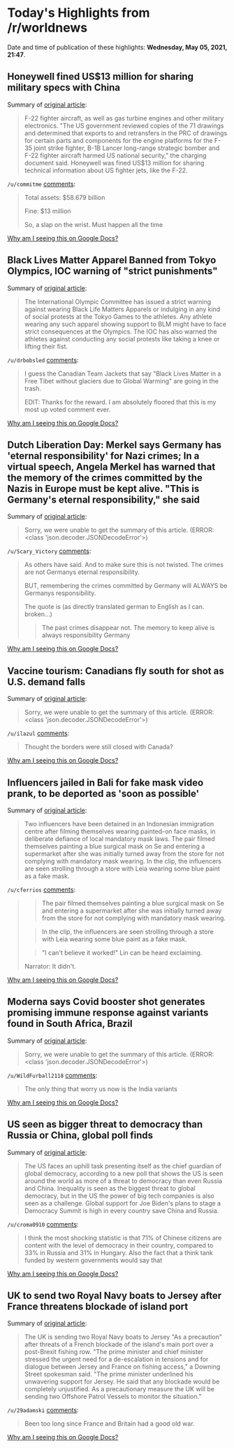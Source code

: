 # Today's Highlights from /r/worldnews

Date and time of publication of these highlights: **Wednesday, May 05, 2021, 21:47**.

## Honeywell fined US$13 million for sharing military specs with China

Summary of [original article](https://www.scmp.com/news/china/military/article/3132354/honeywell-fined-us13-million-sharing-military-specs-china):

> F-22 fighter aircraft, as well as gas turbine engines and other military electronics. "The US government reviewed copies of the 71 drawings and determined that exports to and retransfers in the PRC of drawings for certain parts and components for the engine platforms for the F-35 joint strike fighter, B-1B Lancer long-range strategic bomber and F-22 fighter aircraft harmed US national security," the charging document said. Honeywell was fined US$13 million for sharing technical information about US fighter jets, like the F-22.

`/u/commitme` [comments](https://www.reddit.com/r/worldnews/comments/n5vglg/honeywell_fined_us13_million_for_sharing_military/):

> Total assets: $58.679 billion
> 
> Fine: $13 million
> 
> So, a slap on the wrist. Must happen all the time

[Why am I seeing this on Google Docs?](https://docs.google.com/document/d/1Dc6We63vOXIZsc0op-Bt4abqkYjXzOigalQqFxmvvbM/edit?usp=sharing)

## Black Lives Matter Apparel Banned from Tokyo Olympics, IOC warning of "strict punishments"

Summary of [original article](https://thebridge.in/amp/tokyo-2020/wearing-blm-apparels-social-protests-lead-strict-punishments-tokyo-olympics-21332):

> The International Olympic Committee has issued a strict warning against wearing Black Life Matters Apparels or indulging in any kind of social protests at the Tokyo Games to the athletes. Any athlete wearing any such apparel showing support to BLM might have to face strict consequences at the Olympics. The IOC has also warned the athletes against conducting any social protests like taking a knee or lifting their fist.

`/u/drbobsled` [comments](https://www.reddit.com/r/worldnews/comments/n5i7iu/black_lives_matter_apparel_banned_from_tokyo/):

> I guess the Canadian Team Jackets that say "Black Lives Matter in a Free Tibet without glaciers due to Global Warming" are going in the trash.
> 
> EDIT:
> Thanks for the reward. I am absolutely floored that this is my most up voted comment ever.

[Why am I seeing this on Google Docs?](https://docs.google.com/document/d/1Dc6We63vOXIZsc0op-Bt4abqkYjXzOigalQqFxmvvbM/edit?usp=sharing)

## Dutch Liberation Day: Merkel says Germany has 'eternal responsibility' for Nazi crimes; In a virtual speech, Angela Merkel has warned that the memory of the crimes committed by the Nazis in Europe must be kept alive. "This is Germany's eternal responsibility," she said

Summary of [original article](https://www.dw.com/en/dutch-liberation-day-merkel-says-germany-has-eternal-responsibility-for-nazi-crimes/a-57436933):

> Sorry, we were unable to get the summary of this article. (ERROR: <class 'json.decoder.JSONDecodeError'>)

`/u/Scary_Victory` [comments](https://www.reddit.com/r/worldnews/comments/n5ia4k/dutch_liberation_day_merkel_says_germany_has/):

> As others have said. And to make sure this is not twisted. The crimes are not Germanys eternal responsibility. 
> 
> BUT, remembering the crimes committed by Germany will ALWAYS be Germanys responsibility.
> 
> The quote is (as directly translated german to English as I can. broken...)
> 
> > The past crimes disappear not. The memory to keep alive is always responsibility Germany

[Why am I seeing this on Google Docs?](https://docs.google.com/document/d/1Dc6We63vOXIZsc0op-Bt4abqkYjXzOigalQqFxmvvbM/edit?usp=sharing)

## Vaccine tourism: Canadians fly south for shot as U.S. demand falls

Summary of [original article](https://www.reuters.com/business/healthcare-pharmaceuticals/vaccine-tourism-canadians-fly-south-shot-us-demand-falls-2021-05-05/):

> Sorry, we were unable to get the summary of this article. (ERROR: <class 'json.decoder.JSONDecodeError'>)

`/u/ilazul` [comments](https://www.reddit.com/r/worldnews/comments/n5se7s/vaccine_tourism_canadians_fly_south_for_shot_as/):

> Thought the borders were still closed with Canada?

[Why am I seeing this on Google Docs?](https://docs.google.com/document/d/1Dc6We63vOXIZsc0op-Bt4abqkYjXzOigalQqFxmvvbM/edit?usp=sharing)

## Influencers jailed in Bali for fake mask video prank, to be deported as 'soon as possible'

Summary of [original article](https://www.newshub.co.nz/home/world/2021/05/influencers-jailed-in-bali-for-fake-mask-video-prank-to-be-deported-as-soon-as-possible.html):

> Two influencers have been detained in an Indonesian immigration centre after filming themselves wearing painted-on face masks, in deliberate defiance of local mandatory mask laws. The pair filmed themselves painting a blue surgical mask on Se and entering a supermarket after she was initially turned away from the store for not complying with mandatory mask wearing. In the clip, the influencers are seen strolling through a store with Leia wearing some blue paint as a fake mask.

`/u/cferrios` [comments](https://www.reddit.com/r/worldnews/comments/n5b46h/influencers_jailed_in_bali_for_fake_mask_video/):

> >The pair filmed themselves painting a blue surgical mask on Se and entering a supermarket after she was initially turned away from the store for not complying with mandatory mask wearing.
> 
> >In the clip, the influencers are seen strolling through a store with Leia wearing some blue paint as a fake mask.
> 
> >"I can't believe it worked!" Lin can be heard exclaiming.
> 
> Narrator: It didn't.

[Why am I seeing this on Google Docs?](https://docs.google.com/document/d/1Dc6We63vOXIZsc0op-Bt4abqkYjXzOigalQqFxmvvbM/edit?usp=sharing)

## Moderna says Covid booster shot generates promising immune response against variants found in South Africa, Brazil

Summary of [original article](https://www.cnbc.com/2021/05/05/covid-booster-shot-moderna-says-vaccine-generates-promising-immune-response-against-variants.html?__source=androidappshare):

> Sorry, we were unable to get the summary of this article. (ERROR: <class 'json.decoder.JSONDecodeError'>)

`/u/WildFurball2118` [comments](https://www.reddit.com/r/worldnews/comments/n5p7w3/moderna_says_covid_booster_shot_generates/):

> The only thing that worry us now is the India variants

[Why am I seeing this on Google Docs?](https://docs.google.com/document/d/1Dc6We63vOXIZsc0op-Bt4abqkYjXzOigalQqFxmvvbM/edit?usp=sharing)

## US seen as bigger threat to democracy than Russia or China, global poll finds

Summary of [original article](https://www.theguardian.com/world/2021/may/05/us-threat-democracy-russia-china-global-poll):

> The US faces an uphill task presenting itself as the chief guardian of global democracy, according to a new poll that shows the US is seen around the world as more of a threat to democracy than even Russia and China. Inequality is seen as the biggest threat to global democracy, but in the US the power of big tech companies is also seen as a challenge. Global support for Joe Biden's plans to stage a Democracy Summit is high in every country save China and Russia.

`/u/croma0910` [comments](https://www.reddit.com/r/worldnews/comments/n5aw8s/us_seen_as_bigger_threat_to_democracy_than_russia/):

> I think the most shocking statistic is that 71% of Chinese citizens are content with the level of democracy in their country, compared to 33% in Russia and 31% in Hungary. Also the fact that a think tank funded by western governments would say that

[Why am I seeing this on Google Docs?](https://docs.google.com/document/d/1Dc6We63vOXIZsc0op-Bt4abqkYjXzOigalQqFxmvvbM/edit?usp=sharing)

## UK to send two Royal Navy boats to Jersey after France threatens blockade of island port

Summary of [original article](http://news.sky.com/story/uk-to-send-two-royal-navy-boats-to-jersey-after-france-threatens-blockade-of-island-port-12297840):

> The UK is sending two Royal Navy boats to Jersey "As a precaution" after threats of a French blockade of the island's main port over a post-Brexit fishing row. "The prime minister and chief minister stressed the urgent need for a de-escalation in tensions and for dialogue between Jersey and France on fishing access," a Downing Street spokesman said. "The prime minister underlined his unwavering support for Jersey. He said that any blockade would be completely unjustified. As a precautionary measure the UK will be sending two Offshore Patrol Vessels to monitor the situation."

`/u/29adamski` [comments](https://www.reddit.com/r/worldnews/comments/n5o8dd/uk_to_send_two_royal_navy_boats_to_jersey_after/):

> Been too long since France and Britain had a good old war.

[Why am I seeing this on Google Docs?](https://docs.google.com/document/d/1Dc6We63vOXIZsc0op-Bt4abqkYjXzOigalQqFxmvvbM/edit?usp=sharing)

